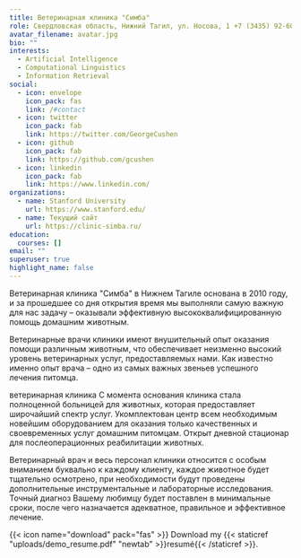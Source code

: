 ```yaml
---
title: Ветеринарная клиника "Симба"
role: Свердловская область, Нижний Тагил, ул. Носова, 1 +7 (3435) 92-60-73
avatar_filename: avatar.jpg
bio: ""
interests:
  - Artificial Intelligence
  - Computational Linguistics
  - Information Retrieval
social:
  - icon: envelope
    icon_pack: fas
    link: /#contact
  - icon: twitter
    icon_pack: fab
    link: https://twitter.com/GeorgeCushen
  - icon: github
    icon_pack: fab
    link: https://github.com/gcushen
  - icon: linkedin
    icon_pack: fab
    link: https://www.linkedin.com/
organizations:
  - name: Stanford University
    url: https://www.stanford.edu/
  - name: Текущий сайт
    url: https://clinic-simba.ru/
education:
  courses: []
email: ""
superuser: true
highlight_name: false
---
```

Ветеринарная клиника "Симба" в Нижнем Тагиле основана в 2010 году, и за прошедшее со дня открытия время мы выполняли самую важную для нас задачу – оказывали эффективную высококвалифицированную помощь домашним животным.

   Ветеринарные врачи клиники имеют внушительный опыт оказания помощи различным животным, что обеспечивает неизменно высокий уровень ветеринарных услуг, предоставляемых нами. Как известно именно опыт врача – одно из самых важных звеньев успешного лечения питомца.

ветеринарная клиника   С момента основания клиника стала полноценной больницей для животных, которая предоставляет широчайший спектр услуг. Укомплектован центр всем необходимым новейшим оборудованием для оказания только качественных и своевременных услуг домашним питомцам. Открыт дневной стационар для послеоперационных реабилитации животных.

   Ветеринарный врач и весь персонал клиники относится с особым вниманием буквально к каждому клиенту, каждое животное будет тщательно осмотрено, при необходимости будут проведены дополнительные инструментальные и лабораторные исследования. Точный диагноз Вашему любимцу будет поставлен в минимальные сроки, после чего назначается адекватное, правильное и эффективное лечение.

{{< icon name="download" pack="fas" >}} Download my {{< staticref "uploads/demo_resume.pdf" "newtab" >}}resumé{{< /staticref >}}.